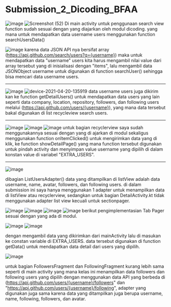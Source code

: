 # Submission_2_Dicoding_BFAA


![image](https://user-images.githubusercontent.com/67593237/115465847-aef2f580-a1db-11eb-8183-5c7c017cb57f.png)
![Screenshot (52)](https://user-images.githubusercontent.com/67593237/115450974-0c317b80-a1c9-11eb-8ecb-70ee9437696c.png)
Di main activity untuk penggunaan search view function sudah sesuai dengan yang diajarkan oleh modul dicoding.
yang mana untuk mendapatkan data username users menggunakan function searchUsersData()

![image](https://user-images.githubusercontent.com/67593237/115465983-e19cee00-a1db-11eb-8455-bb7c44b710f7.png)
karena data JSON API nya bersifat array (https://api.github.com/search/users?q={username}) maka untuk mendapatkan data "username" users kita harus mengambil nilai value dari array tersebut yang di inisialisasi dengan "items", lalu mengambil data JSONObject username untuk digunakan di function searchUser() sehingga bisa mencari data username users.

------

![image](https://user-images.githubusercontent.com/67593237/115466052-fe392600-a1db-11eb-888f-0af16a77a364.png)
![device-2021-04-20-135919](https://user-images.githubusercontent.com/67593237/115469230-ba94eb00-a1e0-11eb-955a-6bcfb30254ef.png)
data username users juga dikirim kan ke function getDetailUsers() untuk mendapatkan data users yang lain seperti data company, location, repository, followers, dan following users melalui (https://api.github.com/users/{username}), yang mana data tersebut bakal digunakan di list recycleview search users.

 ------

![image](https://user-images.githubusercontent.com/67593237/115466111-1446e680-a1dc-11eb-8e41-5c33d3bfad57.png)
![image](https://user-images.githubusercontent.com/67593237/115452253-a80fb700-a1ca-11eb-9396-b5bf1f8f329d.png)
![image](https://user-images.githubusercontent.com/67593237/115466177-2de82e00-a1dc-11eb-88c7-ff222f50a746.png)
untuk bagian recyclerview saya sudah menggunakannya sesuai dengan yang di ajarkan di modul sekaligus menggunakan function onItemClicked() untuk mengirimkan data yang di klik, ke function showDetailPage() yang mana function tersebut digunakan untuk pindah activity dan menyimpan value username yang dipilih di dalam konstan value di variabel "EXTRA_USERS".

-------

![image](https://user-images.githubusercontent.com/67593237/115466493-a5b65880-a1dc-11eb-946d-ee3f700b0b5c.png)

dibagian ListUsersAdapter() data yang ditampilkan di listView adalah data username, name, avatar, followers, dan following users.
di dalam submission ini saya hanya menggunakan 1 adapter untuk menampilkan data di listView atau recyclerview, sedangkan untuk bagian DetailActivity.kt tidak menggunakan adapter list view kecuali untuk sectionpager.


![image](https://user-images.githubusercontent.com/67593237/115466821-13fb1b00-a1dd-11eb-9630-883dc9d675b9.png)
![image](https://user-images.githubusercontent.com/67593237/115466944-3ab95180-a1dd-11eb-952f-3f324af0112b.png)
![image](https://user-images.githubusercontent.com/67593237/115467172-8d930900-a1dd-11eb-89df-3dd0f081ccc2.png)
![image](https://user-images.githubusercontent.com/67593237/115467202-9c79bb80-a1dd-11eb-961c-2aa7f78e86f2.png)
berikut pengimplementasian Tab Pager sesuai dengan yang ada di modul.

![image](https://user-images.githubusercontent.com/67593237/115467334-d3e86800-a1dd-11eb-9bed-0066f0d70d80.png)
![image](https://user-images.githubusercontent.com/67593237/115467458-06926080-a1de-11eb-8237-a09ff093fdc6.png)

dengan mengambil data yang dikirimkan dari mainActivity lalu di masukan ke constan variable di EXTRA_USERS. data tersebut digunakan di function getData() untuk mendapatkan data detail dari users yang dipilih.


![image](https://user-images.githubusercontent.com/67593237/115467683-5ffa8f80-a1de-11eb-8625-56d676a4c27a.png)

untuk bagian FollowersFragment dan FollowingFragment kurang lebih sama seperti di main activity yang mana kelas ini menampilkan data followers dan following users yang dipilih dengan menggunakan data API yang berbeda di (https://api.github.com/users/{username}/followers" dan "https://api.github.com/users/{username}/following", adapter yang digunakan juga sama karena data yang ditampilkan juga berupa username, name, following, followers, dan avatar.

